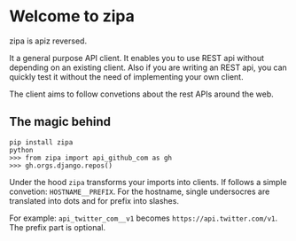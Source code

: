 # Welcome to zipa

zipa is apiz reversed.

It a general purpose API client. It enables you to use REST api without
depending on an existing client. Also if you are writing an REST api, you can
quickly test it without the need of implementing your own client.

The client aims to follow convetions about the rest APIs around the web.

## The magic behind

```
pip install zipa
python
>>> from zipa import api_github_com as gh
>>> gh.orgs.django.repos()
```

Under the hood `zipa` transforms your imports into clients. If follows a simple
convetion: `HOSTNAME__PREFIX`. For the hostname, single undersocres are
translated into dots and for prefix into slashes.

For example: `api_twitter_com__v1` becomes `https://api.twitter.com/v1`. The
prefix part is optional.

